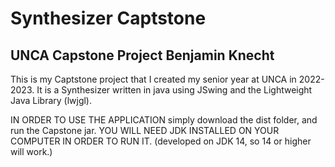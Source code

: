 # Synthesizer Captstone
## UNCA Capstone Project Benjamin Knecht

This is my Captstone project that I created my senior year at UNCA in 2022-2023.
It is a Synthesizer written in java using JSwing and the Lightweight Java Library (lwjgl).

IN ORDER TO USE THE APPLICATION simply download the dist folder, and run the Capstone jar.
YOU WILL NEED JDK INSTALLED ON YOUR COMPUTER IN ORDER TO RUN IT. (developed on JDK 14, so 14 or higher will work.)
